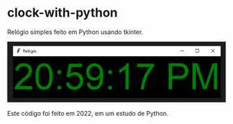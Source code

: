 # clock-with-python
Relógio simples feito em Python usando tkinter.

![Screenshot](screenshot.png)

Este código foi feito em 2022, em um estudo de Python.
